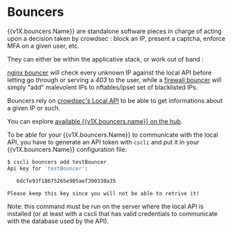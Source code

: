 # Bouncers


{{v1X.bouncers.Name}} are standalone software pieces in charge of acting upon a decision taken by crowdsec : block an IP, present a captcha, enforce MFA on a given user, etc.

They can either be within the applicative stack, or work out of band :

[nginx bouncer](https://github.com/crowdsecurity/cs-nginx-bouncer) will check every unknown IP against the local API before letting go through or serving a *403* to the user, while a [firewall bouncer](https://github.com/crowdsecurity/cs-firewall-bouncer) will simply "add" malevolent IPs to nftables/ipset set of blacklisted IPs.

Bouncers rely on [crowdsec's Local API](/Crowdsec/v1/localAPI/) to be able to get informations about a given IP or such.


You can explore [available {{v1X.bouncers.name}} on the hub]({{v1X.hub.bouncers_url}}).


To be able for your {{v1X.bouncers.Name}} to communicate with the local API, you have to generate an API token with `cscli` and put it in your {{v1X.bouncers.Name}} configuration file:

```bash
$ cscli bouncers add testBouncer
Api key for 'testBouncer':

   6dcfe93f18675265e905aef390330a35

Please keep this key since you will not be able to retrive it!
```

Note: this command must be run on the server where the local API is installed (or at least with a cscli that has valid credentials to communicate with the database used by the API).